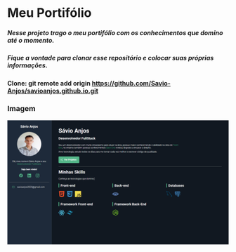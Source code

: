 ﻿# Meu Portifólio

##### Nesse projeto trago o meu portifólio com os conhecimentos que domino até o momento.

##### Fique a vontade para clonar esse repositório e colocar suas próprias informações.

#### Clone: git remote add origin https://github.com/Savio-Anjos/savioanjos.github.io.git

### Imagem

![Logo do Projeto](img/capa.png)